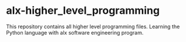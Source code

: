 # alx-higher_level_programming
This repository contains all higher level programming files. Learning the Python language with alx software engineering program.
